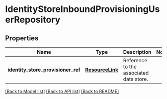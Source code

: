 # IdentityStoreInboundProvisioningUserRepository

## Properties
Name | Type | Description | Notes
------------ | ------------- | ------------- | -------------
**identity_store_provisioner_ref** | [**ResourceLink**](ResourceLink.md) | Reference to the associated data store. | 

[[Back to Model list]](../README.md#documentation-for-models) [[Back to API list]](../README.md#documentation-for-api-endpoints) [[Back to README]](../README.md)


